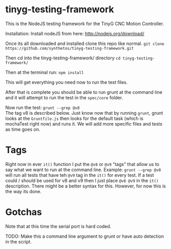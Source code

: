 tinyg-testing-framework
=======================

This is the NodeJS testing framework for the TinyG CNC Motion Controller.

Installation:
Install nodeJS from here: http://nodejs.org/download/

Once its all downloaded and installed clone this repo like normal.
`git clone https://github.com/synthetos/tinyg-testing-framework.git`

Then cd into the tinyg-testing-framework/ directory
`cd tinyg-testing-framework/`

Then at the terminal run:
`npm install`

This will get everything you need now to run the test files.

After that is complete you should be able to run grunt at the command line and it will attempt to run the test in the `spec/core` folder.

Now run the test:
`grunt --grep @v8`  
The tag v8 is described below.  Just know now that by running `grunt`, grunt looks at the `Gruntfile.js` then looks for the default task (which is mochaTest right now) and runs it.  We will add more specific files and tests as time goes on.

Tags
====
Right now in ever `it()` function I put the `@v8` or `@v9` "tags" that allow us to say what we want to run at the command line.  Example:  `grunt --grep @v8` will run all tests that have teh `@v9` tag in the `it()` for every test.  If a test could / should be used for v8 and v9 then I just place `@v8 @v9` in the `it()` description.  There might be a better syntax for this.  However, for now this is the way its done.

Gotchas
====
Note that at this time the serial port is hard coded.

TODO: Make this a command line argument to grunt or have auto detection in the script.

